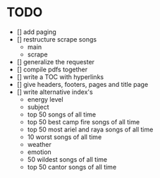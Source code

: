 # TODO
- [] add paging
- [] restructure scrape songs
    - main
    - scrape
- [] generalize the requester
- [] compile pdfs together
- [] write a TOC with hyperlinks
- [] give headers, footers, pages and title page
- [] write alternative index's
    - energy level
    - subject
    - top 50 songs of all time
    - top 50 best camp fire songs of all time
    - top 50 most ariel and raya songs of all time
    - 10 worst songs of all time
    - weather
    - emotion
    - 50 wildest songs of all time
    - top 50 cantor songs of all time
